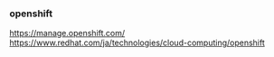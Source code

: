 ### openshift


https://manage.openshift.com/
https://www.redhat.com/ja/technologies/cloud-computing/openshift


